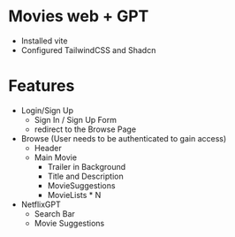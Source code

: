 # Movies web + GPT

- Installed vite
- Configured TailwindCSS and Shadcn

# Features 
- Login/Sign Up
    - Sign In / Sign Up Form
    - redirect to the Browse Page
- Browse (User needs to be authenticated to gain access)
  - Header
  - Main Movie
     - Trailer in Background
     - Title and Description
     - MovieSuggestions
     - MovieLists * N
- NetflixGPT
    - Search Bar
    - Movie Suggestions
